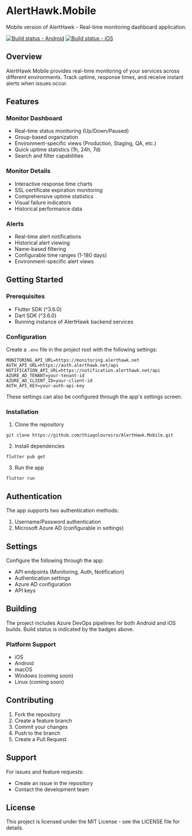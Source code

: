 # AlertHawk.Mobile

Mobile version of AlertHawk - Real-time monitoring dashboard application.

[![Build status - Android](https://dev.azure.com/thiagoguaru/AlertHawk/_apis/build/status/AlertHawk%20-%20Mobile%20Android)](https://dev.azure.com/thiagoguaru/AlertHawk/_build/latest?definitionId=31)
[![Build status - iOS](https://dev.azure.com/thiagoguaru/AlertHawk/_apis/build/status/AlertHawk%20-%20Mobile%20iOS)](https://dev.azure.com/thiagoguaru/AlertHawk/_build/latest?definitionId=30)

## Overview

AlertHawk Mobile provides real-time monitoring of your services across different environments. Track uptime, response times, and receive instant alerts when issues occur.

## Features

### Monitor Dashboard
- Real-time status monitoring (Up/Down/Paused)
- Group-based organization
- Environment-specific views (Production, Staging, QA, etc.)
- Quick uptime statistics (1h, 24h, 7d)
- Search and filter capabilities

### Monitor Details
- Interactive response time charts
- SSL certificate expiration monitoring
- Comprehensive uptime statistics
- Visual failure indicators
- Historical performance data

### Alerts
- Real-time alert notifications
- Historical alert viewing
- Name-based filtering
- Configurable time ranges (1-180 days)
- Environment-specific alert views

## Getting Started

### Prerequisites
- Flutter SDK (^3.6.0)
- Dart SDK (^3.6.0)
- Running instance of AlertHawk backend services

### Configuration

Create a `.env` file in the project root with the following settings:
```
MONITORING_API_URL=https://monitoring.alerthawk.net
AUTH_API_URL=https://auth.alerthawk.net/api
NOTIFICATION_API_URL=https://notification.alerthawk.net/api
AZURE_AD_TENANT=your-tenant-id
AZURE_AD_CLIENT_ID=your-client-id
AUTH_API_KEY=your-auth-api-key
```

These settings can also be configured through the app's settings screen.

### Installation

1. Clone the repository
```
git clone https://github.com/thiagoloureiro/AlertHawk.Mobile.git
```

2. Install dependencies
```
flutter pub get
```

3. Run the app
```
flutter run
```

## Authentication

The app supports two authentication methods:
1. Username/Password authentication
2. Microsoft Azure AD (configurable in settings)

## Settings

Configure the following through the app:
- API endpoints (Monitoring, Auth, Notification)
- Authentication settings
- Azure AD configuration
- API keys

## Building

The project includes Azure DevOps pipelines for both Android and iOS builds. Build status is indicated by the badges above.

### Platform Support
- iOS
- Android
- macOS
- Windows (coming soon)
- Linux (coming soon)

## Contributing

1. Fork the repository
2. Create a feature branch
3. Commit your changes
4. Push to the branch
5. Create a Pull Request

## Support

For issues and feature requests:
- Create an issue in the repository
- Contact the development team

## License

This project is licensed under the MIT License - see the LICENSE file for details.
